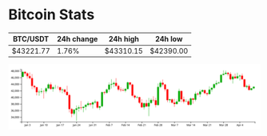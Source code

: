 # Bitcoin Stats

BTC/USDT|24h change|24h high|24h low|
|---|---|---|---|
|$43221.77|1.76%|$43310.15|$42390.00|

<img src="./chart.svg">
